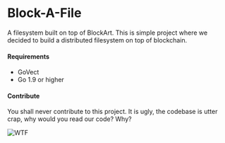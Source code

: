 # Block-A-File

A filesystem built on top of BlockArt. This is simple project
where we decided to build a distributed filesystem on top of blockchain.

#### Requirements
- GoVect
- Go 1.9 or higher

#### Contribute
You shall never contribute to this project. It is ugly, the codebase
is utter crap, why would you read our code? Why?

![WTF](http://i.imgur.com/Z7qATcx.gif)
